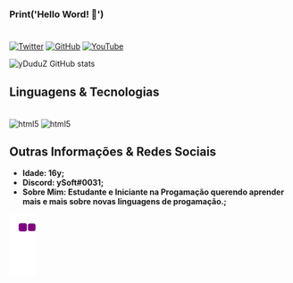 ### Print('Hello Word! 👋')
#
[![Twitter](https://img.shields.io/badge/Twitter-1DA1F2?style=for-the-badge&logo=twitter&logoColor=white)](https://twitter.com/ySoft7)
[![GitHub](https://img.shields.io/badge/GitHub-100000?style=for-the-badge&logo=github&logoColor=white)](https://github.com/yDuduZ)
[![YouTube](https://img.shields.io/badge/YouTube-FF0000?style=for-the-badge&logo=youtube&logoColor=white)](https://www.youtube.com/channel/UCh7gZ7_mz4a1WBAYRfd5sHQ)

![yDuduZ GitHub stats](https://github-readme-stats.vercel.app/api?username=yduduz&show_icons=true&theme=dracula)

## Linguagens & Tecnologias
  <div style="display: inline_block"><br/>
    <img align="center" alt="html5" src="https://img.shields.io/badge/HTML5-E34F26?style=for-the-badge&logo=html5&logoColor=white">
    <img align="center" alt="html5" src="https://img.shields.io/badge/CSS3-1572B6?style=for-the-badge&logo=css3&logoColor=white">
  </div>

## Outras Informações & Redes Sociais
- **Idade: 16y;**
- **Discord: ySoft#0031;**
- **Sobre Mim: Estudante e Iniciante na Progamação querendo aprender mais e mais sobre novas linguagens de progamação.;**

![snake gif](https://github.com/yduduz/yduduz/blob/output/github-contribution-grid-snake.gif)
